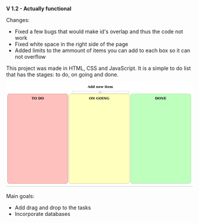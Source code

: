<strong>V 1.2 - Actually functional</strong>
<p>Changes:</p>
<ul>
  <li>Fixed a few bugs that would make id's overlap and thus the code not work</li>
  <li>Fixed white space in the right side of the page</li>
  <li>Added limits to the ammount of items you can add to each box so it can not overflow</li>
</ul>
<p>This project was made in HTML, CSS and JavaScript. It is a simple to do list that has the stages: to do, on going and done.</p>
<img src="ProjectImage.png">
<p>Main goals:</p>
<ul>
<li>Add drag and drop to the tasks</li>
<li>Incorporate databases</li>
</ul>

